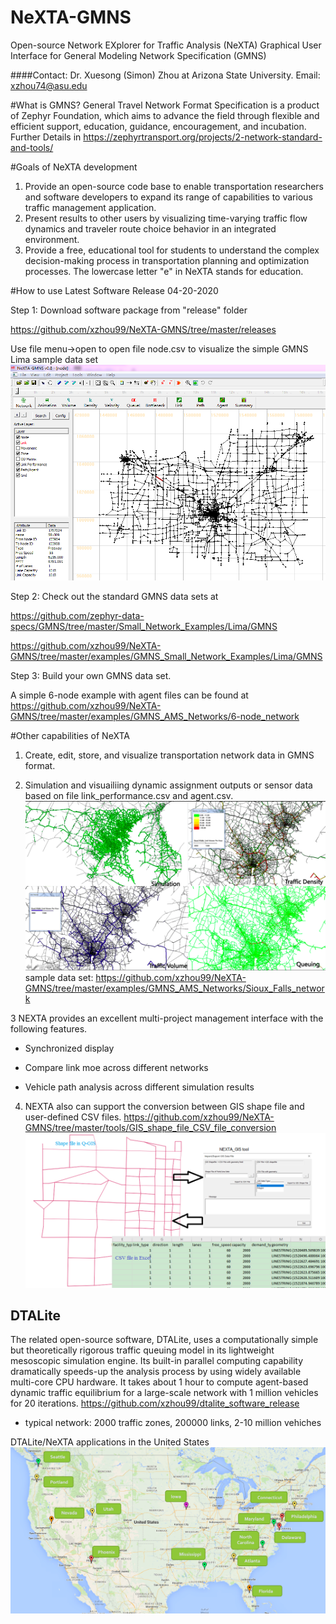 # NeXTA-GMNS
Open-source Network EXplorer for Traffic Analysis (NeXTA) Graphical User Interface for General Modeling Network Specification (GMNS)

####Contact: Dr. Xuesong (Simon) Zhou at Arizona State University.
Email: xzhou74@asu.edu

#What is GMNS?
General Travel Network Format Specification is a product of Zephyr Foundation, which aims to advance the field through flexible and efficient support, education, guidance, encouragement, and incubation.
Further Details in https://zephyrtransport.org/projects/2-network-standard-and-tools/

#Goals of NeXTA development
1. Provide an open-source code base to enable transportation researchers and software developers to expand its range of capabilities to various traffic management application.
2. Present results to other users by visualizing time-varying traffic flow dynamics and traveler route choice behavior in an integrated environment.
3. Provide a free, educational tool for students to understand the complex decision-making process in transportation planning and optimization processes. The lowercase letter "e" in NeXTA stands for education.

#How to use
Latest Software Release 04-20-2020

Step 1: Download software package from "release" folder 

https://github.com/xzhou99/NeXTA-GMNS/tree/master/releases

Use file menu->open to open file node.csv to visualize the simple GMNS Lima sample data set
![nexta](docs/images/nexta.png)

Step 2: Check out the standard GMNS data sets at

https://github.com/zephyr-data-specs/GMNS/tree/master/Small_Network_Examples/Lima/GMNS

https://github.com/xzhou99/NeXTA-GMNS/tree/master/examples/GMNS_Small_Network_Examples/Lima/GMNS

Step 3: Build your own GMNS data set.

A simple 6-node example with agent files can be found at
https://github.com/xzhou99/NeXTA-GMNS/tree/master/examples/GMNS_AMS_Networks/6-node_network


#Other capabilities of NeXTA

1. Create, edit, store, and visualize transportation network data in GMNS format.

2. Simulation and visuailiing dynamic assignment outputs or sensor data based on file link_performance.csv and agent.csv.
![nexta](docs/images/output.png)
sample data set:
https://github.com/xzhou99/NeXTA-GMNS/tree/master/examples/GMNS_AMS_Networks/Sioux_Falls_network
   
3 NEXTA provides an excellent multi-project management interface with the following features. 

  -  Synchronized display 
  
  -  Compare link moe across different networks 
  
  -  Vehicle path analysis across different simulation results 
  
  
4. NEXTA also can support the  conversion between GIS shape file and user-defined CSV files.
  https://github.com/xzhou99/NeXTA-GMNS/tree/master/tools/GIS_shape_file_CSV_file_conversion
![nexta](docs/images/nexta-GIS.png)
## DTALite 
The related open-source software, DTALite, uses a computationally simple but theoretically rigorous traffic queuing model in its lightweight mesoscopic simulation engine. Its built-in parallel computing capability dramatically speeds-up the analysis process by using widely available multi-core CPU hardware. It takes about 1 hour to compute agent-based dynamic traffic equilibrium for a large-scale network with 1 million vehicles for 20 iterations.
https://github.com/xzhou99/dtalite_software_release
- typical network: 2000 traffic zones, 200000 links, 2-10 million vehiches

DTALite/NeXTA applications in the United States
![maps](docs/images/Project_US.png)

